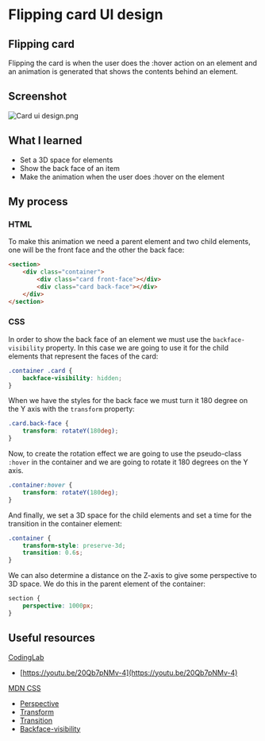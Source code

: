 # Flipping card UI design

## Flipping card

Flipping the card is when the user does the :hover action on an element and an animation is generated that shows the contents behind an element.

## Screenshot

![Card ui design.png](Flipping%20card%20UI%20design%20dcf748af7cc44ad79e292c1203331e21/Card_ui_design.png)

## What I learned

- Set a 3D space for elements
- Show the back face of an item
- Make the animation when the user does :hover on the element

## My process

### HTML

To make this animation we need a parent element and two child elements, one will be the front face and the other the back face:

```html
<section>
	<div class="container">
		<div class="card front-face"></div>
		<div class="card back-face"></div>
	</div>
</section>
```

### CSS

In order to show the back face of an element we must use the `backface-visibility` property. In this case we are going to use it for the child elements that represent the faces of the card:

```css
.container .card {
	backface-visibility: hidden;
}
```

When we have the styles for the back face we must turn it 180 degree on the Y axis with the `transform` property:

```css
.card.back-face {
	transform: rotateY(180deg);
}
```

Now, to create the rotation effect we are going to use the pseudo-class `:hover` in the container and we are going to rotate it 180 degrees on the Y axis.

```css
.container:hover {
    transform: rotateY(180deg);
}
```

And finally, we set a 3D space for the child elements and set a time for the transition in the container element:

```css
.container {
	transform-style: preserve-3d;
	transition: 0.6s;
}
```

We can also determine a distance on the Z-axis to give some perspective to 3D space. We do this in the parent element of the container:

```css
section {
    perspective: 1000px;
}
```

## **Useful resources**

[CodingLab](https://www.youtube.com/@CodingLabYT/featured)

- [https://youtu.be/20Qb7pNMv-4](https://youtu.be/20Qb7pNMv-4)

[MDN CSS](https://developer.mozilla.org/en-US/docs/Web/CSS)

- [Perspective](https://developer.mozilla.org/es/docs/Web/CSS/perspective)
- [Transform](https://developer.mozilla.org/es/docs/Web/CSS/transform)
- [Transition](https://developer.mozilla.org/es/docs/Web/CSS/transition)
- [Backface-visibility](https://developer.mozilla.org/es/docs/Web/CSS/backface-visibility)